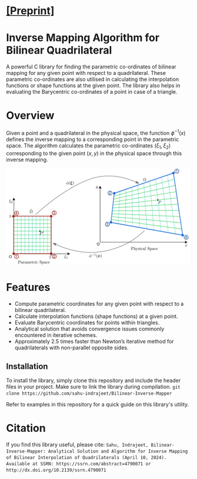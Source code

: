 # [[Preprint]](https://dx.doi.org/10.2139/ssrn.4790071)

# Inverse Mapping Algorithm for Bilinear Quadrilateral
A powerful C library for finding the parametric co-ordinates of bilinear mapping for any given point with respect to a quadrilateral. These parametric co-ordinates are also utilised in calculating the interpolation functions or shape functions at the given point. The library also helps in evaluating the Barycentric co-ordinates of a point in case of a triangle.

# Overview
Given a point and a quadrilateral in the physical space, the function $\phi^{-1}(x)$ defines the inverse mapping to a corresponding point in the parametric space. The algorithm calculates the parametric co-ordinates $(\xi_1,\xi_2)$ corresponding to the given point $(x,y)$ in the physical space through this inverse mapping.

![Mapping between parametric co-ordinates and spatial coordinates](img/Quad_Parametric_to_Physical_Mapping.svg)

# Features
* Compute parametric coordinates for any given point with respect to a bilinear quadrilateral.
* Calculate interpolation functions (shape functions) at a given point.
* Evaluate Barycentric coordinates for points within triangles.
* Analytical solution that avoids convergence issues commonly encountered in iterative schemes.
* Approximately 2.5 times faster than Newton’s iterative method for quadrilaterals with non-parallel opposite sides.

## Installation
To install the library, simply clone this repository and include the header files in your project. Make sure to link the library during compilation.
`git clone https://github.com/sahu-indrajeet/Bilinear-Inverse-Mapper`

Refer to examples in this repository for a quick guide on this library's utility. 

# Citation
If you find this library useful, please cite:
``` Sahu, Indrajeet, Bilinear-Inverse-Mapper: Analytical Solution and Algorithm for Inverse Mapping of Bilinear Interpolation of Quadrilaterals (April 10, 2024). Available at SSRN: https://ssrn.com/abstract=4790071 or http://dx.doi.org/10.2139/ssrn.4790071 ```
